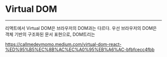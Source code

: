 # Virtual DOM
---
리액트에서 Virtual DOM은 브라우저의 DOM과는 다르다. 우선 브라우저의 DOM은 객체 기반의 구조화된 문서 표현으로, DOM트리는  


https://callmedevmomo.medium.com/virtual-dom-react-%ED%95%B5%EC%8B%AC%EC%A0%95%EB%A6%AC-bfbfcecc4fbb